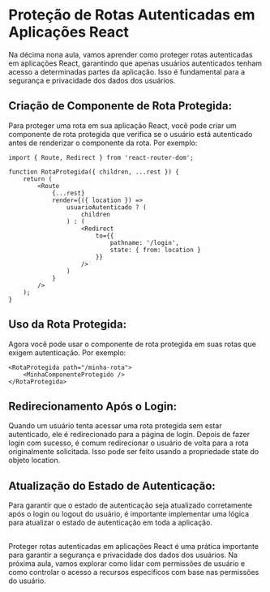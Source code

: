 ## <h1> Proteção de Rotas Autenticadas em Aplicações React </h1>

Na décima nona aula, vamos aprender como proteger rotas autenticadas em aplicações React, garantindo que apenas usuários autenticados tenham acesso a determinadas partes da aplicação. Isso é fundamental para a segurança e privacidade dos dados dos usuários.
##


## **Criação de Componente de Rota Protegida**: 


Para proteger uma rota em sua aplicação React, você pode criar um componente de rota protegida que verifica se o usuário está autenticado antes de renderizar o componente da rota. Por exemplo:
```
import { Route, Redirect } from 'react-router-dom';

function RotaProtegida({ children, ...rest }) {
    return (
        <Route
            {...rest}
            render={({ location }) =>
                usuarioAutenticado ? (
                    children
                ) : (
                    <Redirect
                        to={{
                            pathname: '/login',
                            state: { from: location }
                        }}
                    />
                )
            }
        />
    );
}

```
##


## **Uso da Rota Protegida**: 


Agora você pode usar o componente de rota protegida em suas rotas que exigem autenticação. Por exemplo:

```
<RotaProtegida path="/minha-rota">
    <MinhaComponenteProtegido />
</RotaProtegida>

```
##


## **Redirecionamento Após o Login**: 


Quando um usuário tenta acessar uma rota protegida sem estar autenticado, ele é redirecionado para a página de login. Depois de fazer login com sucesso, é comum redirecionar o usuário de volta para a rota originalmente solicitada. Isso pode ser feito usando a propriedade state do objeto location.
##


## **Atualização do Estado de Autenticação**: 


Para garantir que o estado de autenticação seja atualizado corretamente após o login ou logout do usuário, é importante implementar uma lógica para atualizar o estado de autenticação em toda a aplicação.
##


Proteger rotas autenticadas em aplicações React é uma prática importante para garantir a segurança e privacidade dos dados dos usuários. Na próxima aula, vamos explorar como lidar com permissões de usuário e como controlar o acesso a recursos específicos com base nas permissões do usuário.
